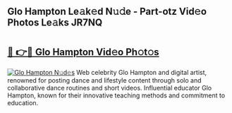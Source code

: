 ## Glo Hampton Le𝚊k𝚎d N𝚞𝚍e - Part-otz Vid𝚎o Photos Le𝚊ks JR7NQ

# <h2><a href="http://fbcry4.evod.top/?m=Glo+Hampton">🔗 👉🔴 Glo Hampton Vid𝚎o Ph𝚘t𝚘s</a></h2>

[![Glo Hampton N𝚞d𝚎s](https://i.imgur.com/8V9OHl7.gif)](http://fbcry4.evod.top/?m=Glo+Hampton)
Web celebrity Glo Hampton and digital artist, renowned for posting dance and lifestyle content through solo and collaborative dance routines and short videos. Influential educator Glo Hampton, known for their innovative teaching methods and commitment to education. 
